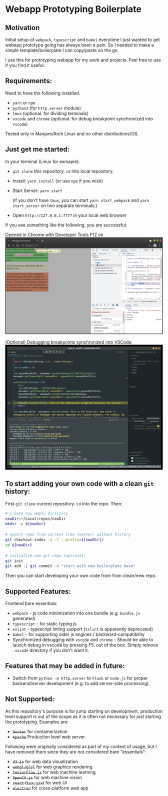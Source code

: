 # Webapp Prototyping Boilerplate

## Motivation

Initial setup of `webpack`, `typescript` and `babel` everytime I just wanted to get webapp prototype going has always been a pain. So I needed to make a simple template/boilerplate I can copy/paste on the go.

I use this for prototyping webapp for my work and projects. Feel free to use if you find it useful.

## Requirements:
Need to have the following installed.

- `yarn` or `npm`
- `python3` (for `http.server` module)
- `tmux` (optional. for dividing terminals)
- `vscode` and `chrome` (optional. for debug breakpoint synchronized into `vscode`)

Tested only in Manjaro/Arch Linux and no other distributions/OS.

## Just get me started:
In your terminal (Linux for exmaple):
- `git clone` this repository. `cd` into local repository.
- Install: `yarn install` (or use `npm` if you wish)
- Start Server: `yarn start`

  (if you don't have `tmux`, you can start `yarn start_webpack` and `yarn start_server` on two separate terminals.)

- Open `http://127.0.0.1:7777` in your local web browser

If you see something like the following, you are successful:

Opened in Chrome with Developer Tools <key>F12</key> on
![Example Screenshot - Chrome](./appendix/screenshot-chrome.jpeg)

(Optional) Debugging breakpoints synchronized into VSCode:
![Example Screenshot - VSCode](./appendix/screenshot-vscode.jpeg)
## To start adding your own code with a clean `git` history:

First `git clone` current repository. `cd` into the repo. Then:

```sh
# create new empty directory
newDir=~/Local/repos/newDir
mkdir -p ${newDir}

# export repo from current tree (master) without history
git checkout-index -a -f --prefix=${newDir}/
cd ${newDir}

# initialize new git repo (optional)
git init
git add .; git commit -m "start with new boilerplate base"
```
Then you can start developing your own code from from clean/new repo.

## Supported Features:
Frontend bare essentials:
- `webpack` - js code minimization into one bundle (e.g. `bundle.js` generated)
- `typescript` - for static typing js
- `eslint` - typescript linting support  (`tslint` is apparently deprecated)
- `babel` - for supporting older js engines / backward-compatibility
- Synchronized debugging with `vscode` and `chrome` - Should be able to launch debug in vscode by pressing <key>F5.</key> out of the box. Simply remove `.vscode` directory if you don't want it.


## Features that may be added in future:
- Switch from `python -m http.server` to `Flask` or `node.js` for proper backend/server development (e.g. to add server-side processing).

## Not Supported:
As this repository's purpose is for jump starting on development, production level support is out of the scope as it is often not necessary for just starting the prototyping. Examples are:
- ~~`Docker`~~ for containerization
- ~~`Apache`~~ Production level web server.

Following were originally considered as part of my context of usage, but I have removed them since they are not considered bare "essentials":
- ~~`d3.js`~~ for web data visualization
- ~~`webgl/glsl`~~ for web graphics rendering
- ~~`TensorFlow.js`~~ for web machine learning
- ~~`OpenCV.js`~~ for web machine vision
- ~~`react` (`tsx`, `jsx`)~~ for web UI
- ~~`electron`~~ for cross-platform web app